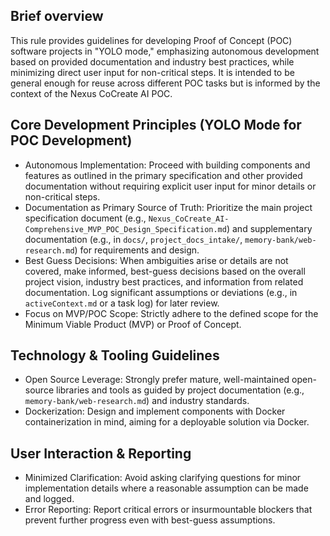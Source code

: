 ## Brief overview
This rule provides guidelines for developing Proof of Concept (POC) software projects in "YOLO mode," emphasizing autonomous development based on provided documentation and industry best practices, while minimizing direct user input for non-critical steps. It is intended to be general enough for reuse across different POC tasks but is informed by the context of the Nexus CoCreate AI POC.

## Core Development Principles (YOLO Mode for POC Development)
- Autonomous Implementation: Proceed with building components and features as outlined in the primary specification and other provided documentation without requiring explicit user input for minor details or non-critical steps.
- Documentation as Primary Source of Truth: Prioritize the main project specification document (e.g., `Nexus_CoCreate_AI-Comprehensive_MVP_POC_Design_Specification.md`) and supplementary documentation (e.g., in `docs/`, `project_docs_intake/`, `memory-bank/web-research.md`) for requirements and design.
- Best Guess Decisions: When ambiguities arise or details are not covered, make informed, best-guess decisions based on the overall project vision, industry best practices, and information from related documentation. Log significant assumptions or deviations (e.g., in `activeContext.md` or a task log) for later review.
- Focus on MVP/POC Scope: Strictly adhere to the defined scope for the Minimum Viable Product (MVP) or Proof of Concept.

## Technology & Tooling Guidelines
- Open Source Leverage: Strongly prefer mature, well-maintained open-source libraries and tools as guided by project documentation (e.g., `memory-bank/web-research.md`) and industry standards.
- Dockerization: Design and implement components with Docker containerization in mind, aiming for a deployable solution via Docker.

## User Interaction & Reporting
- Minimized Clarification: Avoid asking clarifying questions for minor implementation details where a reasonable assumption can be made and logged.
- Error Reporting: Report critical errors or insurmountable blockers that prevent further progress even with best-guess assumptions.

